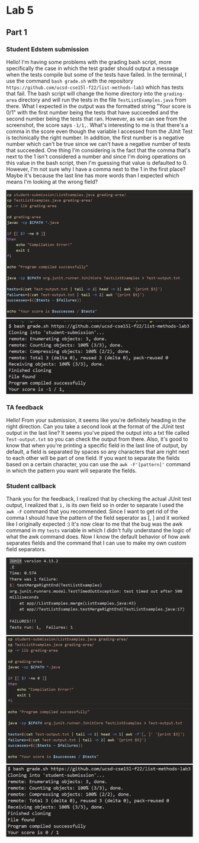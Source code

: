# Lab 5
## Part 1
### Student Edstem submission
Hello! I'm having some problems with the grading bash script, more specifically the case in which the test grader should output a message when the tests compile but some of the tests have failed. In the terminal, I use the command `bash grade.sh` with the repository `https://github.com/ucsd-cse15l-f22/list-methods-lab3` which has tests that fail. The bash script will change the home directory into the `grading-area` directory and will run the tests in the file `TestListExamples.java` from there. What I expected in the output was the formatted string "Your score is 0/1" with the first number being the tests that have succeeded and the second number being the tests that ran. However, as we can see from the screenshot, the score says `-1/1,`. What's interesting to me is that there's a comma in the score even though the variable I accessed from the JUnit Test is techinically the right number. In addition, the first number is a negative number which can't be true since we can't have a negative number of tests that succeeded. One thing I'm considering is the fact that the comma that's next to the 1 isn't considered a number and since I'm doing operations on this value in the bash script, then I'm guessing that value is defaulted to 0. However, I'm not sure why I have a comma next to the 1 in the first place? Maybe it's because the last line has more words than I expected which means I'm looking at the wrong field?

![Image](Lab5Bug.png)
![Image](Lab5BugOutput.png)

### TA feedback
Hello! From your submission, it seems like you're definitely heading in the right direction. Can you take a second look at the format of the JUnit test output in the last line? It seems you've piped the output into a txt file called `Test-output.txt` so you can check the output from there. Also, it's good to know that when you're printing a specific field in the last line of output, by default, a field is separated by spaces so any characters that are right next to each other will be part of one field. If you want to separate the fields based on a certain character, you can use the `awk -F'[pattern]'` command in which the pattern you want will separate the fields.

### Student callback
Thank you for the feedback, I realized that by checking the actual JUnit test output, I realized that `1,` is its own field so in order to separate I used the `awk -F` command that you recommended. Since I want to get rid of the comma I should have the pattern of the field seperator as [, ] and it worked like I originally expected :) It's now clear to me that the bug was the awk command in my `tests` variable in which I didn't fully understand the logic of what the awk command does. Now I know the default behavior of how awk separates fields and the command that I can use to make my own custom field separators.

![Image](Lab5TestOutput.png)
![Image](Lab5fixed.png)
![Image](Lab5fixedOutput.png)




